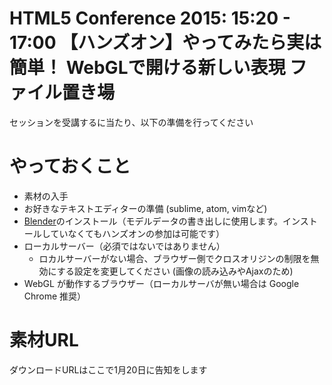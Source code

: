 HTML5 Conference 2015: 15:20 - 17:00 【ハンズオン】やってみたら実は簡単！ WebGLで開ける新しい表現 ファイル置き場
=========

セッションを受講するに当たり、以下の準備を行ってください

# やっておくこと

- 素材の入手
- お好きなテキストエディターの準備 (sublime, atom, vimなど)
- [Blender](http://www.blender.org/download/)のインストール（モデルデータの書き出しに使用します。インストールしていなくてもハンズオンの参加は可能です）
- ローカルサーバー（必須ではないではありません）
  - ロカルサーバーがない場合、ブラウザー側でクロスオリジンの制限を無効にする設定を変更してください (画像の読み込みやAjaxのため)
- WebGL が動作するブラウザー（ローカルサーバが無い場合は Google Chrome 推奨）

# 素材URL

ダウンロードURLはここで1月20日に告知をします
